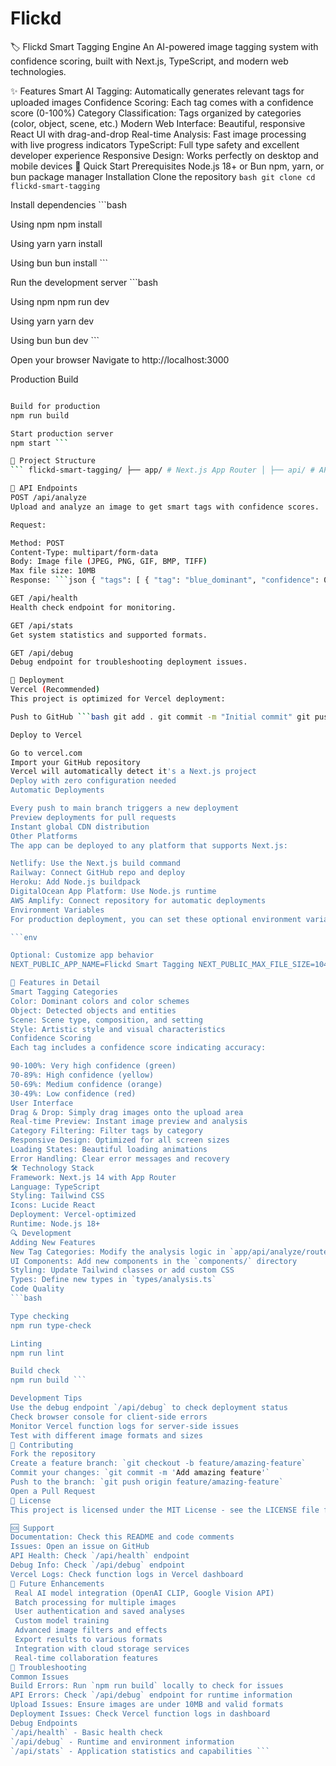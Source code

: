 # Flickd
🏷️ Flickd Smart Tagging Engine
An AI-powered image tagging system with confidence scoring, built with Next.js, TypeScript, and modern web technologies.

✨ Features
Smart AI Tagging: Automatically generates relevant tags for uploaded images
Confidence Scoring: Each tag comes with a confidence score (0-100%)
Category Classification: Tags organized by categories (color, object, scene, etc.)
Modern Web Interface: Beautiful, responsive React UI with drag-and-drop
Real-time Analysis: Fast image processing with live progress indicators
TypeScript: Full type safety and excellent developer experience
Responsive Design: Works perfectly on desktop and mobile devices
🚀 Quick Start
Prerequisites
Node.js 18+ or Bun
npm, yarn, or bun package manager
Installation
Clone the repository ```bash git clone cd flickd-smart-tagging ```

Install dependencies ```bash

Using npm
npm install

Using yarn
yarn install

Using bun
bun install ```

Run the development server ```bash

Using npm
npm run dev

Using yarn
yarn dev

Using bun
bun dev ```

Open your browser Navigate to http://localhost:3000

Production Build
```bash

Build for production
npm run build

Start production server
npm start ```

📁 Project Structure
``` flickd-smart-tagging/ ├── app/ # Next.js App Router │ ├── api/ # API routes │ │ ├── analyze/ # Image analysis endpoint │ │ ├── health/ # Health check │ │ ├── stats/ # System statistics │ │ └── debug/ # Debug endpoint │ ├── globals.css # Global styles │ ├── layout.tsx # Root layout │ └── page.tsx # Home page ├── components/ # React components │ ├── ImageUploader.tsx # File upload component │ ├── ResultsDisplay.tsx # Results visualization │ ├── ConfidenceBar.tsx # Confidence score bar │ └── LoadingSpinner.tsx # Loading animation ├── types/ # TypeScript type definitions │ └── analysis.ts # Analysis result types ├── package.json # Dependencies and scripts ├── tailwind.config.js # Tailwind CSS configuration ├── next.config.js # Next.js configuration ├── tsconfig.json # TypeScript configuration ├── .eslintrc.json # ESLint configuration └── README.md # This file ```

🔧 API Endpoints
POST /api/analyze
Upload and analyze an image to get smart tags with confidence scores.

Request:

Method: POST
Content-Type: multipart/form-data
Body: Image file (JPEG, PNG, GIF, BMP, TIFF)
Max file size: 10MB
Response: ```json { "tags": [ { "tag": "blue_dominant", "confidence": 0.85, "category": "color" }, { "tag": "person", "confidence": 0.92, "category": "object" } ], "image_info": { "width": 1920, "height": 1080, "aspect_ratio": 1.78, "format": "JPEG" }, "filename": "example.jpg", "timestamp": "2024-01-15T10:30:00Z", "processing_time": 1.0 } ```

GET /api/health
Health check endpoint for monitoring.

GET /api/stats
Get system statistics and supported formats.

GET /api/debug
Debug endpoint for troubleshooting deployment issues.

🚀 Deployment
Vercel (Recommended)
This project is optimized for Vercel deployment:

Push to GitHub ```bash git add . git commit -m "Initial commit" git push origin main ```

Deploy to Vercel

Go to vercel.com
Import your GitHub repository
Vercel will automatically detect it's a Next.js project
Deploy with zero configuration needed
Automatic Deployments

Every push to main branch triggers a new deployment
Preview deployments for pull requests
Instant global CDN distribution
Other Platforms
The app can be deployed to any platform that supports Next.js:

Netlify: Use the Next.js build command
Railway: Connect GitHub repo and deploy
Heroku: Add Node.js buildpack
DigitalOcean App Platform: Use Node.js runtime
AWS Amplify: Connect repository for automatic deployments
Environment Variables
For production deployment, you can set these optional environment variables:

```env

Optional: Customize app behavior
NEXT_PUBLIC_APP_NAME=Flickd Smart Tagging NEXT_PUBLIC_MAX_FILE_SIZE=10485760 ```

🎨 Features in Detail
Smart Tagging Categories
Color: Dominant colors and color schemes
Object: Detected objects and entities
Scene: Scene type, composition, and setting
Style: Artistic style and visual characteristics
Confidence Scoring
Each tag includes a confidence score indicating accuracy:

90-100%: Very high confidence (green)
70-89%: High confidence (yellow)
50-69%: Medium confidence (orange)
30-49%: Low confidence (red)
User Interface
Drag & Drop: Simply drag images onto the upload area
Real-time Preview: Instant image preview and analysis
Category Filtering: Filter tags by category
Responsive Design: Optimized for all screen sizes
Loading States: Beautiful loading animations
Error Handling: Clear error messages and recovery
🛠️ Technology Stack
Framework: Next.js 14 with App Router
Language: TypeScript
Styling: Tailwind CSS
Icons: Lucide React
Deployment: Vercel-optimized
Runtime: Node.js 18+
🔍 Development
Adding New Features
New Tag Categories: Modify the analysis logic in `app/api/analyze/route.ts`
UI Components: Add new components in the `components/` directory
Styling: Update Tailwind classes or add custom CSS
Types: Define new types in `types/analysis.ts`
Code Quality
```bash

Type checking
npm run type-check

Linting
npm run lint

Build check
npm run build ```

Development Tips
Use the debug endpoint `/api/debug` to check deployment status
Check browser console for client-side errors
Monitor Vercel function logs for server-side issues
Test with different image formats and sizes
🤝 Contributing
Fork the repository
Create a feature branch: `git checkout -b feature/amazing-feature`
Commit your changes: `git commit -m 'Add amazing feature'`
Push to the branch: `git push origin feature/amazing-feature`
Open a Pull Request
📄 License
This project is licensed under the MIT License - see the LICENSE file for details.

🆘 Support
Documentation: Check this README and code comments
Issues: Open an issue on GitHub
API Health: Check `/api/health` endpoint
Debug Info: Check `/api/debug` endpoint
Vercel Logs: Check function logs in Vercel dashboard
🔮 Future Enhancements
 Real AI model integration (OpenAI CLIP, Google Vision API)
 Batch processing for multiple images
 User authentication and saved analyses
 Custom model training
 Advanced image filters and effects
 Export results to various formats
 Integration with cloud storage services
 Real-time collaboration features
🚨 Troubleshooting
Common Issues
Build Errors: Run `npm run build` locally to check for issues
API Errors: Check `/api/debug` endpoint for runtime information
Upload Issues: Ensure images are under 10MB and valid formats
Deployment Issues: Check Vercel function logs in dashboard
Debug Endpoints
`/api/health` - Basic health check
`/api/debug` - Runtime and environment information
`/api/stats` - Application statistics and capabilities ```
